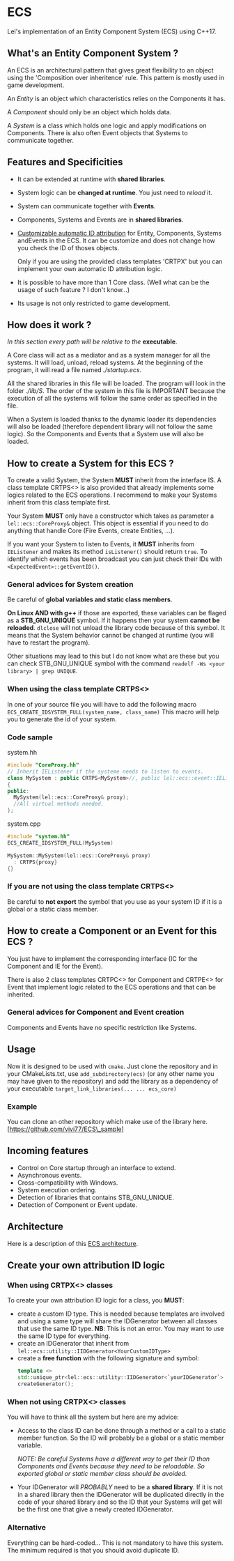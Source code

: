 # ECS

Lel's implementation of an Entity Component System (ECS) using C++17.

## What's an Entity Component System ?

An ECS is an architectural pattern that gives great flexibility to an object
using the 'Composition over inheritence' rule. This pattern is mostly used in
game development.

An *Entity* is an object which characteristics relies on the Components it has.

A *Component* should only be an object which holds data.

A *System* is a class which holds one logic and apply modifications on Components.
There is also often Event objects that Systems to communicate together.

## Features and Specificities

  * It can be extended at runtime with **shared libraries**.
  * System logic can be **changed at runtime**. You just need to *reload* it.
  * System can communicate together with **Events**.
  * Components, Systems and Events are in **shared libraries**.
  * [Customizable automatic ID attribution](#create-your-own-attribution-id-logic)
    for Entity, Components, Systems andEvents in the ECS. It can be customize and
    does not change how you check the ID of thoses objects.

    Only if you are using the provided class templates 'CRTPX' but you can
    implement your own automatic ID attribution logic.
  * It is possible to have more than 1 Core class. (Well what can be the usage
    of such feature ? I don't know...)
  * Its usage is not only restricted to game development.

## How does it work ?

*In this section every path will be relative to the* **executable**.

A Core class will act as a mediator and as a system manager for all the systems.
It will load, unload, reload systems. At the beginning of the program, it will
read a file named *./startup.ecs*.

All the shared libraries in this file will be loaded. The program will look in
the folder *./lib/S*. The order of the system in this file is IMPORTANT because
the execution of all the systems will follow the same order as specified in the
file.

When a System is loaded thanks to the dynamic loader its dependencies will also
be loaded (therefore dependent library will not follow the same logic). So the
Components and Events that a System use will also be loaded.

## How to create a System for this ECS ?

To create a valid System, the System **MUST** inherit from the interface IS.
A class template CRTPS<> is also provided that already implements some logics
related to the ECS operations. I recommend to make your Systems inherit from
this class template first.

Your System **MUST** only have a constructor which takes as parameter a
`lel::ecs::CoreProxy&` object. This object is essential if you need to do
anything that handle Core (Fire Events, create Entities, ...).

If you want your System to listen to Events, it **MUST** inherits from
`IEListener` and makes its method `isListener()` should return `true`.
To identify which events has been broadcast you can just check their IDs with
`<ExpectedEvent>::getEventID()`.

### General advices for System creation

Be careful of **global variables and static class members**.

**On Linux AND with g++** if those are exported, these variables can be flaged
as a **STB\_GNU\_UNIQUE** symbol. If it happens then your system **cannot be
reloaded**. `dlclose` will not unload the library code because of this
symbol. It means that the System behavior cannot be changed at runtime (you will
have to restart the program).

Other situations may lead to this but I do not know what are these but you can
check STB\_GNU\_UNIQUE symbol with the command `readelf -Ws <your library> |
grep UNIQUE`.

### When using the class template CRTPS<>

In one of your source file you will have to add the following macro
  `ECS_CREATE_IDSYSTEM_FULL(system_name, class_name)`
This macro will help you to generate the id of your system.

### Code sample

system.hh
```c++
#include "CoreProxy.hh"
// Inherit IEListener if the systeme needs to listen to events.
class MySystem : public CRTPS<MySystem>//, public lel::ecs::event::IEListener
{
public:
  MySystem(lel::ecs::CoreProxy& proxy);
  //All virtual methods needed.
};
```

system.cpp
```c++
#include "system.hh"
ECS_CREATE_IDSYSTEM_FULL(MySystem)

MySystem::MySystem(lel::ecs::CoreProxy& proxy)
  : CRTPS{proxy}
{}
```

### If you are not using the class template CRTPS<>

Be careful to **not export** the symbol that you use as your system ID if it is
a global or a static class member.

## How to create a Component or an Event for this ECS ?

You just have to implement the corresponding interface (IC for the Component and
IE for the Event).

There is also 2 class templates CRTPC<> for Component and CRTPE<> for Event that
implement logic related to the ECS operations and that can be inherited.

### General advices for Component and Event creation

Components and Events have no specific restriction like Systems.

## Usage

Now it is designed to be used with `cmake`. Just clone the repository and in
your CMakeLists.txt, use `add_subdirectory(ecs)` (or any other name you may have
given to the repository) and add the library as a dependency of your executable
`target_link_libraries(... ... ecs_core)`

### Example

You can clone an other repository which make use of the library here.
[https://github.com/vivi77/ECS\_sample]

## Incoming features

  * Control on Core startup through an interface to extend.
  * Asynchronous events.
  * Cross-compatibility with Windows.
  * System execution ordering.
  * Detection of libraries that contains STB\_GNU\_UNIQUE.
  * Detection of Component or Event update.

## Architecture

Here is a description of this [ECS architecture](doc/architecture.md).

## Create your own attribution ID logic

### When using CRTPX<> classes

To create your own attribution ID logic for a class, you **MUST**:

  * create a custom ID type. This is needed because templates are involved and
    using a same type will share the IDGenerator between all classes that use
    the same ID type.
    **NB**: This is not an error. You may want to use the same ID type for
    everything.
  * create an IDGenerator that inherit from
    `lel::ecs::utility::IIDGenerator<YourCustomIDType>`
  * create a **free function** with the following signature and symbol:
    ```c++
    template <>
    std::unique_ptr<lel::ecs::utility::IIDGenerator<`yourIDGenerator`>
    createGenerator();
    ```

### When **not using** CRTPX<> classes

You will have to think all the system but here are my advice:

  * Access to the class ID can be done through a method or a call to a static
    member function. So the ID will probably be a global or a static member
    variable.

    *NOTE: Be careful Systems have a different way to get their ID than
    Components and Events because they need to be reloadable. So exported global
    or static member class should be avoided.*
  * Your IDGenerator will *PROBABLY* need to be a **shared library**. If it is
    not in a shared library then the IDGenerator will be duplicated directly in
    the code of your shared library and so the ID that your Systems will get
    will be the first one that give a newly created IDGenerator.

### Alternative

Everything can be hard-coded... This is not mandatory to have this system. The
minimum required is that you should avoid duplicate ID.
